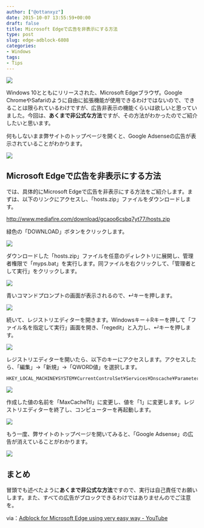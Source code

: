 ```yaml
---
author: ["@ottanxyz"]
date: 2015-10-07 13:55:59+00:00
draft: false
title: Microsoft Edgeで広告を非表示にする方法
type: post
slug: edge-adblock-6808
categories:
- Windows
tags:
- Tips
---
```


![](/uploads/2015/10/151007-56151e8f167f9.jpg)






Windows 10とともにリリースされた、Microsoft Edgeブラウザ。Google ChromeやSafariのように自由に拡張機能が使用できるわけではないので、できることは限られているわけですが、広告非表示の機能くらいは欲しいと思っていました。今回は、**あくまで非公式な方法**ですが、その方法がわかったのでご紹介したいと思います。





何もしないまま弊サイトのトップページを開くと、Google Adsenseの広告が表示されていることがわかります。





![](/uploads/2015/10/151007-56151e9178a67.png)






## Microsoft Edgeで広告を非表示にする方法





では、具体的にMicrosoft Edgeで広告を非表示にする方法をご紹介します。まずは、以下のリンクにアクセスし、「hosts.zip」ファイルをダウンロードします。



http://www.mediafire.com/download/gcaoo6csbq7yt77/hosts.zip



緑色の「DOWNLOAD」ボタンをクリックします。





![](/uploads/2015/10/151007-56151e95413d9.png)






ダウンロードした「hosts.zip」ファイルを任意のディレクトリに展開し、管理者権限で「myps.bat」を実行します。同ファイルを右クリックして、「管理者として実行」をクリックします。





![](/uploads/2015/10/151007-56151e97c033b.png)






青いコマンドプロンプトの画面が表示されるので、↵キーを押します。





![](/uploads/2015/10/151007-56151e9a2954d.png)






続いて、レジストリエディターを開きます。Windowsキー＋Rキーを押して「ファイル名を指定して実行」画面を開き、「regedit」と入力し、↵キーを押します。





![](/uploads/2015/10/151007-56151e9b354c0.png)






レジストリエディターを開いたら、以下のキーにアクセスします。アクセスしたら、「編集」→「新規」→「QWORD値」を選択します。




    
    HKEY_LOCAL_MACHINE¥SYSTEM¥CurrentControlSet¥Services¥Dnscache¥Parameters





![](/uploads/2015/10/151007-5615247c27685.png)






作成した値の名前を「MaxCacheTtl」に変更し、値を「1」に変更します。レジストリエディターを終了し、コンピューターを再起動します。





![](/uploads/2015/10/151007-5615247e0a5c6.png)






もう一度、弊サイトのトップページを開いてみると、「Google Adsense」の広告が消えていることがわかります。





![](/uploads/2015/10/151007-56151ea11da25.png)






## まとめ





冒頭でも述べたように**あくまで非公式な方法**ですので、実行は自己責任でお願いします。また、すべての広告がブロックできるわけではありませんのでご注意を。





via：[Adblock for Microsoft Edge using very easy way - YouTube](https://www.youtube.com/watch?v=wQFOKj19rKo)
